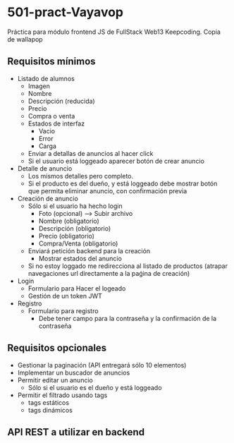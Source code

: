 # 501-pract-Vayavop
Práctica para módulo frontend JS de FullStack Web13 Keepcoding. Copia de wallapop


## Requisitos mínimos
- Listado de alumnos
  - Imagen
  - Nombre
  - Descripción (reducida)
  - Precio
  - Compra o venta
  - Estados de interfaz
    - Vacio
    - Error
    - Carga
  - Enviar a detallas de anuncios al hacer click
  - Si el usuario está loggeado aparecer botón de crear anuncio
- Detalle de anuncio
  - Los mismos detalles pero completo.
  - Si el producto es del dueño, y está loggeado debe mostrar botón que permita eliminar anuncio, con confirmación previa
- Creación de anuncio
  - Sólo si el usuario ha hecho login
    - Foto (opcional) --> Subir archivo
    - Nombre (obligatorio)
    - Descripción (obligatorio)
    - Precio (obligatorio)
    - Compra/Venta (obligatorio)
  - Enviará petición backend para la creación
    - Mostrar estados del anuncio
  - Si no estoy loggado me redirecciona al listado de productos (atrapar navegaciones url directamente a la paǵina de creación)
- Login
  - Formulario para Hacer el logeado
  - Gestión de un token JWT
- Registro
  - Formulario para registro
    - Debe tener campo para la contraseña y la confirmación de la contraseña

## Requisitos opcionales
- Gestionar la paginación (API entregará sólo 10 elementos)
- Implementar un buscador de anuncios
- Permitir editar un anuncio
  - Sólo si el usuario es el dueño y está loggeado
- Permitir el filtrado usando tags
  - tags estáticos
  - tags dinámicos

## API REST a utilizar en backend
